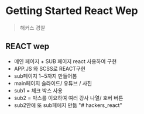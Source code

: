 # Getting Started React Wep

>해커스 경찰
## REACT wep
* 메인 페이지 + SUB 페이지 react 사용하여 구현
* APP.JS 와 SCSS로  REACT구현
* sub페이지 1~5까지 만들어봄
* main페이지 슬라이드/ 유튜브 / 사진
* sub1 = 체크 박스 사용
* sub2 = 박스를 이요하여 여러 강사 나열/ 호버 버튼
* sub2안에 또 sub페에지 만듦
"# hackers_react" 
